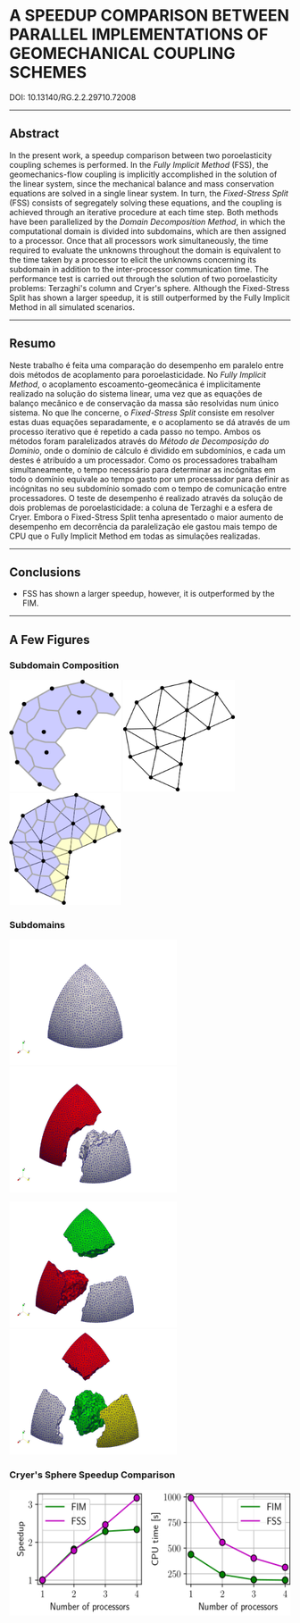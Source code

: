# A SPEEDUP COMPARISON BETWEEN PARALLEL IMPLEMENTATIONS OF GEOMECHANICAL COUPLING SCHEMES

DOI: 10.13140/RG.2.2.29710.72008

---

## Abstract

In the present work, a speedup comparison between two poroelasticity coupling schemes is performed. In the *Fully Implicit Method* (FSS), the geomechanics-flow coupling is implicitly accomplished in the solution of the linear system, since the mechanical balance and mass conservation equations are solved in a single linear system. In turn, the *Fixed-Stress Split* (FSS) consists of segregately solving these equations, and the coupling is achieved through an iterative procedure at each time step. Both methods have been parallelized by the *Domain Decomposition Method*, in which the computational domain is divided into subdomains, which are then assigned to a processor. Once that all processors work simultaneously, the time required to evaluate the unknowns throughout the domain is equivalent to the time taken by a processor to elicit the unknowns concerning its subdomain in addition to the inter-processor communication time. The performance test is carried out through the solution of two poroelasticity problems: Terzaghi's column and Cryer's sphere. Although the Fixed-Stress Split has shown a larger speedup, it is still outperformed by the Fully Implicit Method in all simulated scenarios.

---

## Resumo

Neste trabalho é feita uma comparação do desempenho em paralelo entre dois métodos de acoplamento para poroelasticidade. No *Fully Implicit Method*, o acoplamento escoamento-geomecânica é implicitamente realizado na solução do sistema linear, uma vez que as equações de balanço mecânico e de conservação da massa são resolvidas num único sistema. No que lhe concerne, o *Fixed-Stress Split* consiste em resolver estas duas equações separadamente, e o acoplamento se dá através de um processo iterativo que é repetido a cada passo no tempo. Ambos os métodos foram paralelizados através do *Método de Decomposição do Domínio*, onde o domínio de cálculo é dividido em subdomínios, e cada um destes é atribuído a um processador. Como os processadores trabalham simultaneamente, o tempo necessário para determinar as incógnitas em todo o domínio equivale ao tempo gasto por um processador para definir as incógnitas no seu subdomínio somado com o tempo de comunicação entre processadores. O teste de desempenho é realizado através da solução de dois problemas de poroelasticidade: a coluna de Terzaghi e a esfera de Cryer. Embora o Fixed-Stress Split tenha apresentado o maior aumento de desempenho em decorrência da paralelização ele gastou mais tempo de CPU que o Fully Implicit Method em todas as simulações realizadas.

---

## Conclusions

- FSS has shown a larger speedup, however, it is outperformed by the FIM.

---

## A Few Figures

### Subdomain Composition

<p float="left">
    <img src="Figure/Composition/Partition.png" height=200 width=200  />
    <img src="Figure/Composition/SubdomainElements.jpg" height=200 width=200  />
    <img src="Figure/Composition/Subdomain.jpg" height=200 width=200  />
</p>

### Subdomains

<p float="left">
    <img src="Figure/Subdomains/white_cryer_1.jpg" height=225 width=300  />
    <img src="Figure/Subdomains/white_cryer_2.jpg" height=225 width=300  />
</p>

<p float="left">
    <img src="Figure/Subdomains/white_cryer_3.jpg" height=225 width=300  />
    <img src="Figure/Subdomains/white_cryer_4.jpg" height=225 width=300  />
</p>

### Cryer's Sphere Speedup Comparison

<p float="left">
    <img src="Figure/Cryer/10060v_49735e_7_51e-01.png" height=225 width=700  />
</p>
